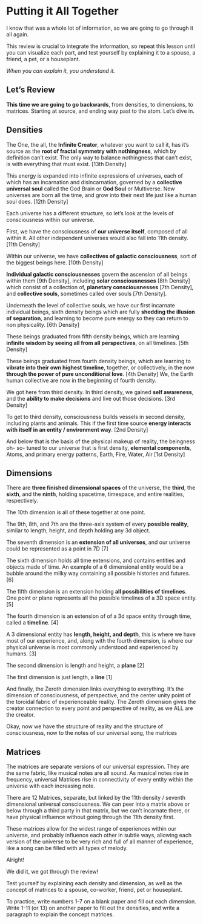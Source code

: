 # Putting it All Together
I know that was a whole lot of information, so we are going to go through it all again.

This review is crucial to integrate the information, so repeat this lesson until you can visualize each part, and test yourself by explaining it to a spouse, a friend, a pet, or a houseplant.

*When you can explain it, you understand it.*

## Let’s Review

**This time we are going to go backwards**, from densities, to dimensions, to matrices. Starting at source, and ending way past to the atom. Let’s dive in.

## Densities
The One, the all, the **Infinite Creator**, whatever you want to call it, has it’s source as the **root of fractal symmetry with nothingness**, which by definition can’t exist. The only way to balance nothingness that can’t exist, is with everything that must exist. [13th Density]

This energy is expanded into infinite expressions of universes, each of which has an incarnation and disincarnation, governed by a **collective universal soul** called the God Brain or **God Soul** or Multiverse. New universes are born all the time, and grow into their next life just like a human soul does. [12th Density]

Each universe has a different structure, so let’s look at the levels of consciousness within our universe.

First, we have the consciousness of **our universe itself**, composed of all within it. All other independent universes would also fall into 11th density. [11th Density]

Within our universe, we have **collectives of galactic consciousness**, sort of the biggest beings here. [10th Density]

**Individual galactic consciousnesses** govern the ascension of all beings within them [9th Density], including **solar consciousnesses** [8th Density] which consist of a collection of, **planetary consciousnesses** [7th Density], and **collective souls**, sometimes called over souls [7th Density].

Underneath the level of collective souls, we have our first incarnate individual beings, sixth density beings which are fully **shedding the illusion of separation**, and learning to become pure energy so they can return to non physicality. [6th Density]

These beings graduated from fifth density beings, which are learning **infinite wisdom by seeing all from all perspectives**, on all timelines. [5th Density]

These beings graduated from fourth density beings, which are learning to **vibrate into their own highest timeline**, together, or collectively, in the now **through the power of pure unconditional love**. [4th Density] We, the Earth human collective are now in the beginning of fourth density.

We got here from third density. In third density, we gained **self awareness**, and the **ability to make decisions** and live out those decisions. [3rd Density]

To get to third density, consciousness builds vessels in second density, including plants and animals. This if the first time source **energy interacts with itself in an entity / environment way**. [2nd Density]

And below that is the basis of the physical makeup of reality, the beingness oh- so- tuned to our universe that is first density, **elemental components**, Atoms, and primary energy patterns, Earth, Fire, Water, Air [1st Density]

## Dimensions
There are **three finished dimensional spaces** of the universe, the **third**, the **sixth**, and the **ninth**, holding spacetime, timespace, and entire realities, respectively. 

The 10th dimension is all of these together at one point. 

The 9th, 8th, and 7th are the three-axis system of every **possible reality**, similar to length, height, and depth holding any 3d object.

The seventh dimension is an **extension of all universes**, and our universe could be represented as a point in 7D [7]

The sixth dimension holds all time extensions, and contains entities and objects made of time. An example of a 6 dimensional entity would be a bubble around the milky way containing all possible histories and futures. [6]

The fifth dimension is an extension holding **all possibilities of timelines**. One point or plane represents all the possible timelines of a 3D space entity.[5]

The fourth dimension is an extension of of a 3d space entity through time, called a **timeline**. [4]

A 3 dimensional entity has **length, height, and depth**, this is where we have most of our experience, and, along with the fourth dimension, is where our physical universe is most commonly understood and experienced by humans. [3]

The second dimension is length and height, a **plane** [2]

The first dimension is just length, a **line** [1]

And finally, the Zeroth dimension links everything to everything. It’s the dimension of consciousness, of perspective, and the center unity point of the toroidal fabric of experienceable reality. The Zeroth dimension gives the creator connection to every point and perspective of reality, as we ALL are the creator.

Okay, now we have the structure of reality and the structure of consciousness, now to the notes of our universal song, the matrices

## Matrices 
The matrices are separate versions of our universal expression. They are the same fabric, like musical notes are all sound. As musical notes rise in frequency, universal Matrices rise in connectivity of every entity within the universe with each increasing note.

There are 12 Matrices, separate, but linked by the 11th density / seventh dimensional universal consciousness. We can peer into a matrix above or below through a third party in that matrix, but we can’t incarnate there, or have physical influence without going through the 11th density first.

These matrices allow for the widest range of experiences within our universe, and probably influence each other in subtle ways, allowing each version of the universe to be very rich and full of all manner of experience, like a song can be filled with all types of melody.

Alright!

We did it, we got through the review!

Test yourself by explaining each density and dimension, as well as the concept of matrices to a spouse, co-worker, friend, pet or houseplant.

To practice, write numbers 1-7 on a blank paper and fill out each dimension. Write 1-11 (or 13) on another paper to fill out the densities, and write a paragraph to explain the concept matrices.


<!--stackedit_data:
eyJoaXN0b3J5IjpbMTA2MTY4Mzc0NSw1Mzc3MTc2OTcsLTEzNz
ExOTIzMTksMjA5NjA1MDMzNCw2NTcwNzc4MDEsMTM2MDA3MDI1
NywtMTg5NjM5NTUxNCwtOTYxNjY2NzksLTIwODg3NDY2MTJdfQ
==
-->